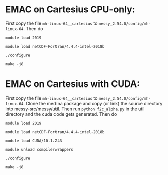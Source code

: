 EMAC on Cartesius CPU-only:
===========================
First copy the file ``mh-linux-64__cartesius`` to ``messy_2.54.0/config/mh-linux-64``. Then do 
```
module load 2019

module load netCDF-Fortran/4.4.4-intel-2018b

./configure

make -j8
```

EMAC on Cartesius with CUDA:
============================
First copy the file ``mh-linux-64__cartesius`` to ``messy_2.54.0/config/mh-linux-64``. Clone the medina package and copy (or link) the source directory into messy-src/messy/util. Then run ```python f2c_alpha.py``` in the util directory and the cuda code gets generated.
Then do 
```
module load 2019

module load netCDF-Fortran/4.4.4-intel-2018b

module load CUDA/10.1.243

module unload compilerwrappers

./configure

make -j8
```
